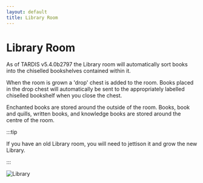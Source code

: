 ```yaml
---
layout: default
title: Library Room
---
```


# Library Room

As of TARDIS v5.4.0b2797 the Library room will automatically sort books into the chiselled bookshelves contained within it.

When the room is grown a 'drop' chest is added to the room. Books placed in the drop chest will automatically be sent to the appropriately labelled chiselled bookshelf when you close the chest.

Enchanted books are stored around the outside of the room.
Books, book and quills, written books, and knowledge books are stored around the centre of the room.

:::tip

If you have an old Library room, you will need to jettison it and grow the new Library.

:::

![Library](/images/docs/library.jpg)
